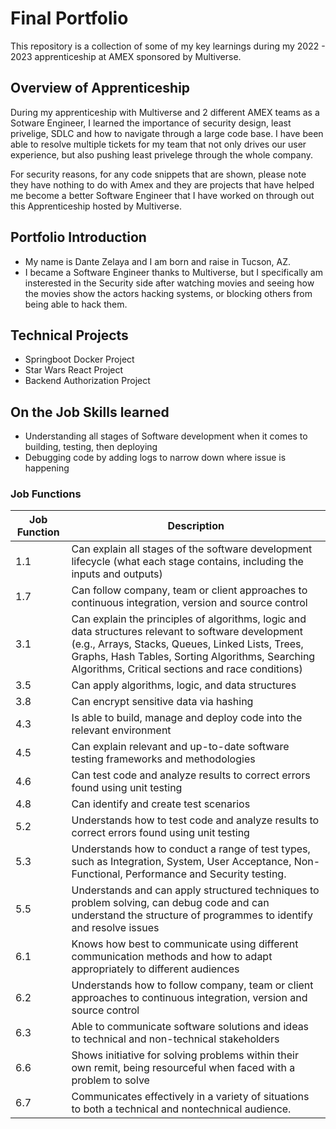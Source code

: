 # Final Portfolio

This repository is a collection of some of my key learnings during my 2022 - 2023 apprenticeship at AMEX sponsored by Multiverse.

## Overview of Apprenticeship
During my apprenticeship with Multiverse and 2 different AMEX teams as a Sotware Engineer, I learned the importance of security design, least privelige, SDLC
and how to navigate through a large code base. I have been able to resolve multiple tickets for my team that not only drives our user experience, but also
pushing least privelege through the whole company.

For security reasons, for any code snippets that are shown, please note they have nothing to do with Amex and they are projects that have helped me
become a better Software Engineer that I have worked on through out this Apprenticeship hosted by Multiverse.

## Portfolio Introduction
- My name is Dante Zelaya and I am born and raise in Tucson, AZ.
- I became a Software Engineer thanks to Multiverse, but I specifically am insterested in the Security side after watching movies and seeing how the movies show
  the actors hacking systems, or blocking others from being able to hack them.

## Technical Projects
- Springboot Docker Project
- Star Wars React Project
- Backend Authorization Project

## On the Job Skills learned
- Understanding all stages of Software development when it comes to building, testing, then deploying
- Debugging code by adding logs to narrow down where issue is happening


### Job Functions
| Job Function   | Description    |
| -------------- | -------------- |
| 1.1   | Can explain all stages of the software development lifecycle (what each stage contains, including the inputs and outputs) |
| 1.7   | Can follow company, team or client approaches to continuous integration, version and source control |
| 3.1   | Can explain the principles of algorithms, logic and data structures relevant to software development (e.g., Arrays, Stacks, Queues, Linked Lists, Trees, Graphs, Hash Tables, Sorting Algorithms, Searching Algorithms, Critical sections and race conditions) |
| 3.5   | Can apply algorithms, logic, and data structures |
| 3.8   | Can encrypt sensitive data via hashing |
| 4.3   | Is able to build, manage and deploy code into the relevant environment |
| 4.5   | Can explain relevant and up-to-date software testing frameworks and methodologies |
| 4.6   | Can test code and analyze results to correct errors found using unit testing |
| 4.8   | Can identify and create test scenarios |
| 5.2   | Understands how to test code and analyze results to correct errors found using unit testing |
| 5.3   | Understands how to conduct a range of test types, such as Integration, System, User Acceptance, Non-Functional, Performance and Security testing. |
| 5.5   | Understands and can apply structured techniques to problem solving, can debug code and can understand the structure of programmes to identify and resolve issues |
| 6.1   | Knows how best to communicate using different communication methods and how to adapt appropriately to different audiences |
| 6.2   | Understands how to follow company, team or client approaches to continuous integration, version and source control |
| 6.3   | Able to communicate software solutions and ideas to technical and non-technical stakeholders |
| 6.6   | Shows initiative for solving problems within their own remit, being resourceful when faced with a problem to solve |
| 6.7   | Communicates effectively in a variety of situations to both a technical and nontechnical audience. |
